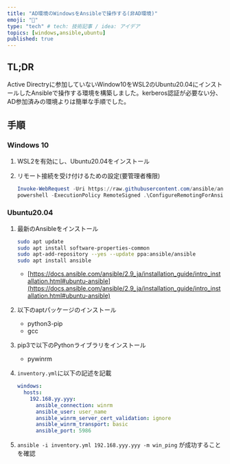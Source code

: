 ```yaml
---
title: "AD環境のWindowsをAnsibleで操作する(非AD環境)"
emoji: "💭"
type: "tech" # tech: 技術記事 / idea: アイデア
topics: [windows,ansible,ubuntu]
published: true
---
```


## TL;DR

Active Directryに参加していないWindow10をWSL2のUbuntu20.04にインストールしたAnsibleで操作する環境を構築しました。kerberos認証が必要ない分、AD参加済みの環境よりは簡単な手順でした。

## 手順

### Windows 10

1. WSL2を有効にし、Ubuntu20.04をインストール
1. リモート接続を受け付けるための設定(要管理者権限)

   ```powershell
   Invoke-WebRequest -Uri https://raw.githubusercontent.com/ansible/ansible/devel/examples/scripts/ConfigureRemotingForAnsible.ps1 -OutFile ConfigureRemotingForAnsible.ps1
   powershell -ExecutionPolicy RemoteSigned .\ConfigureRemotingForAnsible.ps1
   ```

### Ubuntu20.04

1. 最新のAnsibleをインストール

   ```bash
   sudo apt update
   sudo apt install software-properties-common
   sudo apt-add-repository --yes --update ppa:ansible/ansible
   sudo apt install ansible
   ```

   * [https://docs.ansible.com/ansible/2.9_ja/installation_guide/intro_installation.html#ubuntu-ansible](https://docs.ansible.com/ansible/2.9_ja/installation_guide/intro_installation.html#ubuntu-ansible)
1. 以下のaptパッケージのインストール
   * python3-pip
   * gcc
1. pip3で以下のPythonライブラリをインストール
   * pywinrm
1. `inventory.yml`に以下の記述を記載

   ```yaml
   windows:
     hosts:
       192.168.yy.yyy:
         ansible_connection: winrm
         ansible_user: user_name
         ansible_winrm_server_cert_validation: ignore
         ansible_winrm_transport: basic
         ansible_port: 5986
   ```

1. `ansible -i inventory.yml 192.168.yyy.yyy -m win_ping` が成功することを確認
